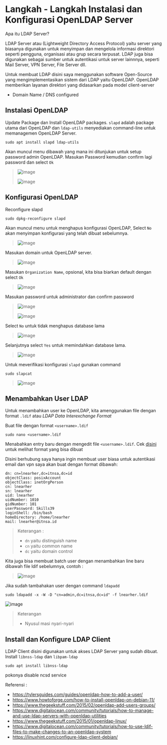 # Langkah - Langkah Instalasi dan Konfigurasi OpenLDAP Server
Apa itu LDAP Server? 

LDAP Server atau (Lightweight Directory Access Protocol) yaitu server yang biasanya digunakan untuk menyimpan dan mengelola informasi direktori seperti pengguna, organisasi atau grup secara terpusat. LDAP juga bisa digunakan sebagai sumber untuk autentikasi untuk server lainnnya, seperti Mail Server, VPN Server, File Server dll.

Untuk membuat LDAP disini saya menggunakan software Open-Source yang mengimplementasikan sistem dari LDAP yaitu OpenLDAP. OpenLDAP memberikan layanan direktori yang didasarkan pada model client-server
- Domain Name / DNS configured
## Instalasi OpenLDAP
Update Package dan Install OpenLDAP packages. `slapd` adalah package utama dari OpenLDAP dan `ldap-utils` menyediakan command-line untuk memanagemen OpenLDAP Server.
```
sudo apt install slapd ldap-utils
```
Akan muncul menu dibawah yang mana ini ditunjukan untuk setup password admin OpenLDAP. Masukan Password kemudian confirm lagi password dan select `Ok`
> ![image](https://github.com/diotriandika/learn-networking/assets/109568349/16af989f-356c-49d4-a89c-584b5bfeddd5)
>
> ![image](https://github.com/diotriandika/learn-networking/assets/109568349/44a7c10c-a0c0-435d-a8f1-c02a2f485cc3)
## Konfigurasi OpenLDAP
Reconfigure slapd
```
sudo dpkg-reconfigure slapd
```
Akan muncul menu untuk menghapus konfigurasi OpenLDAP, Select `No` akan menyimpan konfigurasi yang telah dibuat sebelumnya. 
> ![image](https://github.com/diotriandika/learn-networking/assets/109568349/67ccf558-df3d-4f5d-a389-25524402930c)

Masukan domain untuk OpenLDAP server.
> ![image](https://github.com/diotriandika/learn-networking/assets/109568349/f1f99d11-dcfb-45e8-932e-18b5679b4991)

Masukan `Organization Name`, opsional, kita bisa biarkan default dengan select `Ok`
> ![image](https://github.com/diotriandika/learn-networking/assets/109568349/8b2dd8da-88aa-4838-8af8-0f023007321f)

Masukan password untuk administrator dan confirm password
> ![image](https://github.com/diotriandika/learn-networking/assets/109568349/6b03e286-268e-403a-90e9-e1f2d79a4929)
>
>![image](https://github.com/diotriandika/learn-networking/assets/109568349/d58ab3f5-aff1-4445-b537-c7aae14d3e83)

Select `No` untuk tidak menghapus database lama
> ![image](https://github.com/diotriandika/learn-networking/assets/109568349/3e128196-c61b-4072-843e-27989069d74f)

Selanjutnya select `Yes` untuk memindahkan database lama.
> ![image](https://github.com/diotriandika/learn-networking/assets/109568349/db8808eb-1b7d-41ba-9807-56779834310d)

Untuk meverifikasi konfigurasi `slapd` gunakan command
```
sudo slapcat
```
> ![image](https://github.com/diotriandika/learn-networking/assets/109568349/cfc03ba5-2419-4c53-9cdc-683aec85a39a)

## Menambahkan User LDAP
Untuk menambahkan user ke OpenLDAP, kita amenggunakan file dengan format `.ldif` atau _LDAP Data Interexchange Format_

Buat file dengan format `<username>.ldif`
```
sudo nano <username>.ldif
```
Menabahkan entry baru dengan mengedit file `<username>.ldif`. Cek [disini](https://tylersguides.com/guides/openldap-how-to-add-a-user/) untuk melihat format yang bisa dibuat

Disini berhubung saya hanya ingin membuat user biasa untuk autentikasi email dan vpn saya akan buat dengan format dibawah:
```
dn: cn=lnearher,dc=itnsa,dc=id
objectClass: posixAccount
objectClass: inetOrgPerson
cn: lnearher
sn: lnearher
uid: lnearher
uidNumber: 1010
gidNumber: 101
userPassword: Skills39
loginShell: /bin/bash
homeDirectory: /home/lnearher
mail: lnearher@itnsa.id
```
> Keterangan :
> - `dn` yaitu distinguish name
> - `cn` yaitu common name
> - `dc` yaitu domain control

Kita juga bisa membuat batch user dengan menambahkan line baru dibawah file ldif sebelumnya, contoh :
> ![image](https://github.com/diotriandika/learn-networking/assets/109568349/2d9b2210-4562-4328-b6e3-f34c71467bbc)

Jika sudah tambahakan user dengan command `ldapadd`
```
sudo ldapadd -x -W -D "cn=admin,dc=itnsa,dc=id" -f lnearher.ldif
```
![image](https://github.com/diotriandika/learn-networking/assets/109568349/a9467b90-2d89-4714-899c-5fa60b891070)
> Keterangan
> - Nyusul masi nyari-nyari

## Install dan Konfigure LDAP Client
LDAP Client disini digunakan untuk akses LDAP Server yang sudah dibuat. Install `libnss-ldap` dan `libpam-ldap`
```
sudo apt install libnss-ldap
```
pokonya disable ncsd service


Referensi :
- https://tylersguides.com/guides/openldap-how-to-add-a-user/
- https://www.howtoforge.com/how-to-install-openldap-on-debian-11/
- https://www.thegeekstuff.com/2015/02/openldap-add-users-groups/
- https://www.digitalocean.com/community/tutorials/how-to-manage-and-use-ldap-servers-with-openldap-utilities
- https://www.thegeekstuff.com/2015/01/openldap-linux/
- https://www.digitalocean.com/community/tutorials/how-to-use-ldif-files-to-make-changes-to-an-openldap-system
- https://linuxhint.com/configure-ldap-client-debian/
